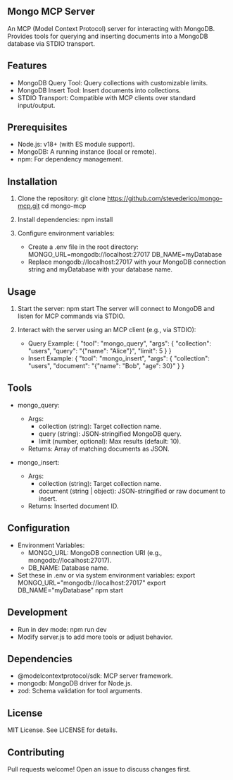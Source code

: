 ## Mongo MCP Server

An MCP (Model Context Protocol) server for interacting with MongoDB. Provides tools for querying and inserting documents into a MongoDB database via STDIO transport.

## Features

- MongoDB Query Tool: Query collections with customizable limits.
- MongoDB Insert Tool: Insert documents into collections.
- STDIO Transport: Compatible with MCP clients over standard input/output.

## Prerequisites

- Node.js: v18+ (with ES module support).
- MongoDB: A running instance (local or remote).
- npm: For dependency management.

## Installation

1. Clone the repository:
   git clone https://github.com/stevederico/mongo-mcp.git
   cd mongo-mcp

2. Install dependencies:
   npm install

3. Configure environment variables:
   - Create a .env file in the root directory:
     MONGO_URL=mongodb://localhost:27017
     DB_NAME=myDatabase
   - Replace mongodb://localhost:27017 with your MongoDB connection string and myDatabase with your database name.

## Usage

1. Start the server:
   npm start
   The server will connect to MongoDB and listen for MCP commands via STDIO.

2. Interact with the server using an MCP client (e.g., via STDIO):
   - Query Example:
     {
       "tool": "mongo_query",
       "args": {
         "collection": "users",
         "query": "{\"name\": \"Alice\"}",
         "limit": 5
       }
     }
   - Insert Example:
     {
       "tool": "mongo_insert",
       "args": {
         "collection": "users",
         "document": "{\"name\": \"Bob\", \"age\": 30}"
       }
     }

## Tools

- mongo_query:
  - Args:
    - collection (string): Target collection name.
    - query (string): JSON-stringified MongoDB query.
    - limit (number, optional): Max results (default: 10).
  - Returns: Array of matching documents as JSON.

- mongo_insert:
  - Args:
    - collection (string): Target collection name.
    - document (string | object): JSON-stringified or raw document to insert.
  - Returns: Inserted document ID.

## Configuration

- Environment Variables:
  - MONGO_URL: MongoDB connection URI (e.g., mongodb://localhost:27017).
  - DB_NAME: Database name.
- Set these in .env or via system environment variables:
  export MONGO_URL="mongodb://localhost:27017"
  export DB_NAME="myDatabase"
  npm start

## Development

- Run in dev mode:
  npm run dev
- Modify server.js to add more tools or adjust behavior.

## Dependencies

- @modelcontextprotocol/sdk: MCP server framework.
- mongodb: MongoDB driver for Node.js.
- zod: Schema validation for tool arguments.

## License

MIT License. See LICENSE for details.

## Contributing

Pull requests welcome! Open an issue to discuss changes first.
